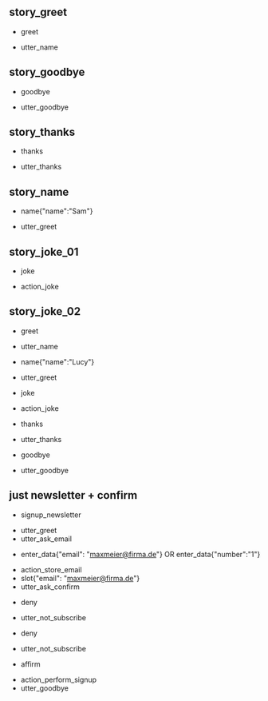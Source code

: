 ## story_greet <!--- The name of the story. It is not mandatory, but useful for debugging. --> 
* greet <!--- User input expressed as intent. In this case it represents users message 'Hello'. --> 
 - utter_name <!--- The response of the chatbot expressed as an action. In this case it represents chatbot's response 'Hello, how can I help?' --> 
 
## story_goodbye
* goodbye
 - utter_goodbye

## story_thanks
* thanks
 - utter_thanks
 
## story_name
* name{"name":"Sam"}
 - utter_greet
 

## story_joke_01
* joke
 - action_joke
 
## story_joke_02
* greet
 - utter_name
* name{"name":"Lucy"} <!--- User response with an entity. In this case it represents user message 'My name is Lucy.' --> 
 - utter_greet
* joke
 - action_joke
* thanks
 - utter_thanks
* goodbye
 - utter_goodbye 

## just newsletter + confirm
* signup_newsletter
 - utter_greet
 - utter_ask_email
* enter_data{"email": "maxmeier@firma.de"} OR enter_data{"number":"1"}
 - action_store_email
 - slot{"email": "maxmeier@firma.de"}
 - utter_ask_confirm
* deny
 - utter_not_subscribe
* deny
 - utter_not_subscribe
* affirm
 - action_perform_signup
 - utter_goodbye
